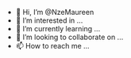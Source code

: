 - 👋 Hi, I’m @NzeMaureen
- 👀 I’m interested in ...
- 🌱 I’m currently learning ...
- 💞️ I’m looking to collaborate on ...
- 📫 How to reach me ...

<!---
NzeMaureen/NzeMaureen is a ✨ special ✨ repository because its `README.md` (this file) appears on your GitHub profile.
You can click the Preview link to take a look at your changes.
--->

